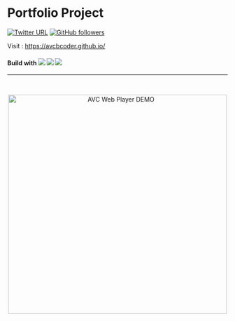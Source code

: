 # Portfolio Project
[![Twitter URL](https://img.shields.io/twitter/url/https/twitter.com/fold_left.svg?style=social&label=Follow%20%40avcbcoder)](https://twitter.com/avankyankit)
[![GitHub followers](https://img.shields.io/github/followers/avcbcoder.svg?style=social&label=Follow&maxAge=2592000)](https://github.com/avcbcoder?tab=followers)

Visit : https://avcbcoder.github.io/

#### Build with  ![](https://img.shields.io/badge/-HTML-blue) ![](https://img.shields.io/badge/-CSS-yellow) ![](https://img.shields.io/badge/-Javascript-red) 

---

<br/>
<p align="center">
<img src="https://iili.io/J4oXRf.gif" height="500" title="AVC Web Player DEMO">
</p>
